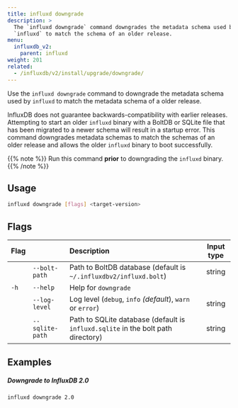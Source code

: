 ```yaml
---
title: influxd downgrade
description: >
  The `influxd downgrade` command downgrades the metadata schema used by
  `influxd` to match the schema of an older release.
menu:
  influxdb_v2:
    parent: influxd
weight: 201
related:
  - /influxdb/v2/install/upgrade/downgrade/
---
```


Use the `influxd downgrade` command to downgrade the metadata schema used by
`influxd` to match the metadata schema of a older release.

InfluxDB does not guarantee backwards-compatibility with earlier releases.
Attempting to start an older `influxd` binary with a BoltDB or SQLite file that
has been migrated to a newer schema will result in a startup error.
This command downgrades metadata schemas to match the schemas of an older release
and allows the older `influxd` binary to boot successfully.

{{% note %}}
Run this command **prior** to downgrading the `influxd` binary.
{{% /note %}}

## Usage

```sh
influxd downgrade [flags] <target-version>
```

## Flags

| Flag |                 | Description                                                                      | Input type |
| :--- | :-------------- | :------------------------------------------------------------------------------- | :--------: |
|      | `--bolt-path`   | Path to BoltDB database (default is `~/.influxdbv2/influxd.bolt`)                |   string   |
| `-h` | `--help`        | Help for `downgrade`                                                             |            |
|      | `--log-level`   | Log level (`debug`, `info` _(default_), `warn` or  `error`)                      |   string   |
|      | `--sqlite-path` | Path to SQLite database (default is `influxd.sqlite` in the bolt path directory) |   string   |


## Examples

##### Downgrade to InfluxDB 2.0
```sh
influxd downgrade 2.0
```